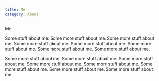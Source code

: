 ```yaml
---
title: Me
category: About
---
```

Me

Some stuff about me. Some more stuff about me. Some more stuff about me. Some more stuff about me. Some more stuff about me. Some more stuff about me. Some more stuff about me. Some more stuff about me.

 Some more stuff about me. Some more stuff about me. Some more stuff about me. Some more stuff about me. Some more stuff about me. Some more stuff about me. Some more stuff about me. Some more stuff about me.
